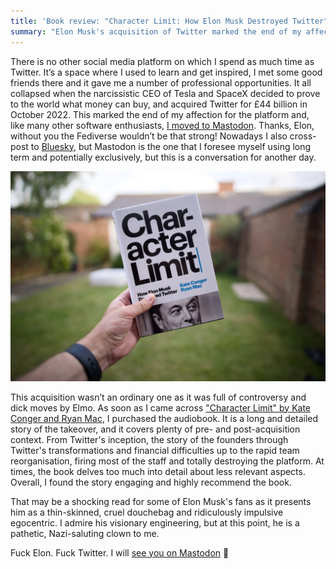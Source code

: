 ```yaml
---
title: 'Book review: "Character Limit: How Elon Musk Destroyed Twitter" by Kate Conger and Ryan Mac'
summary: "Elon Musk's acquisition of Twitter marked the end of my affection for the platform so, I moved to Mastodon. This book is a compelling story of the controversial takeover."
---
```


There is no other social media platform on which I spend as much time as Twitter. It’s a space where I used to learn and get inspired, I met some good friends there and it gave me a number of professional opportunities. It all collapsed when the narcissistic CEO of Tesla and SpaceX decided to prove to the world what money can buy, and acquired Twitter for £44 billion in October 2022. This marked the end of my affection for the platform and, like many other software enthusiasts, [I moved to Mastodon](https://mastodon.social/@pawelgrzybek). Thanks, Elon, without you the Fediverse wouldn’t be that strong! Nowadays I also cross-post to [Bluesky](https://bsky.app/profile/pawelgrzybek.com), but Mastodon is the one that I foresee myself using long term and potentially exclusively, but this is a conversation for another day.

![Book "Character Limit: How Elon Musk Destroyed Twitter" by Kate Conger and Ryan Mac held in a hand on a sunny day](character-limit.jpg)

This acquisition wasn’t an ordinary one as it was full of controversy and dick moves by Elmo. As soon as I came across ["Character Limit" by Kate Conger and Ryan Mac](https://www.goodreads.com/book/show/209543060-character-limit), I purchased the audiobook. It is a long and detailed story of the takeover, and it covers plenty of pre- and post-acquisition context. From Twitter's inception, the story of the founders through Twitter's transformations and financial difficulties up to the rapid team reorganisation, firing most of the staff and totally destroying the platform. At times, the book delves too much into detail about less relevant aspects. Overall, I found the story engaging and highly recommend the book.

That may be a shocking read for some of Elon Musk's fans as it presents him as a thin-skinned, cruel douchebag and ridiculously impulsive egocentric. I admire his visionary engineering, but at this point, he is a pathetic, Nazi-saluting clown to me.

Fuck Elon. Fuck Twitter. I will [see you on Mastodon](https://mastodon.social/@pawelgrzybek) 👋
